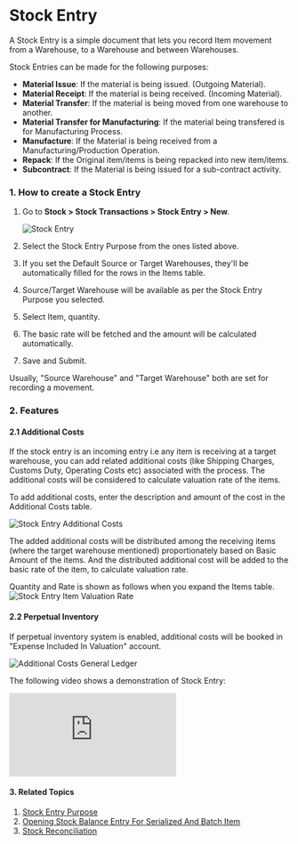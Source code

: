 <!-- add-breadcrumbs -->
# Stock Entry

A Stock Entry is a simple document that lets you record Item movement from a
Warehouse, to a Warehouse and between Warehouses.

Stock Entries can be made for the following purposes:

* **Material Issue**: If the material is being issued. (Outgoing Material).
* **Material Receipt**: If the material is being received. (Incoming Material).
* **Material Transfer**: If the material is being moved from one warehouse to another.
* **Material Transfer for Manufacturing**: If the material being transfered is for Manufacturing Process.
* **Manufacture**: If the Material is being received from a Manufacturing/Production Operation.
* **Repack**: If the Original item/items is being repacked into new item/items.
* **Subcontract**: If the Material is being issued for a sub-contract activity.

### 1. How to create a Stock Entry
1. Go to **Stock > Stock Transactions > Stock Entry > New**.

    <img class="screenshot" alt="Stock Entry" src="{{docs_base_url}}/assets/img/stock/stock-entry.png">
1. Select the Stock Entry Purpose from the ones listed above.
1. If you set the Default Source or Target Warehouses, they'll be automatically filled for the rows in the Items table.
1. Source/Target Warehouse will be available as per the Stock Entry Purpose you selected.
1. Select Item, quantity.
1. The basic rate will be fetched and the amount will be calculated automatically.
1. Save and Submit.

Usually, "Source Warehouse" and "Target Warehouse" both are set for recording a movement.

### 2. Features

#### 2.1 Additional Costs

If the stock entry is an incoming entry i.e any item is receiving at a target warehouse, you can add related additional costs (like Shipping Charges, Customs Duty, Operating Costs etc) associated with the process. The additional costs will be considered to calculate valuation rate of the items.

To add additional costs, enter the description and amount of the cost in the Additional Costs table.

<img class="screenshot" alt="Stock Entry Additional Costs" src="{{docs_base_url}}/assets/img/stock/additional-costs-table.png">

The added additional costs will be distributed among the receiving items (where the target warehouse mentioned) proportionately based on Basic Amount of the items. And the distributed additional cost will be added to the basic rate of the item, to calculate valuation rate.

Quantity and Rate is shown as follows when you expand the Items table.
<img class="screenshot" alt="Stock Entry Item Valuation Rate" src="{{docs_base_url}}/assets/img/stock/stock-entry-item-valuation-rate.png">

#### 2.2 Perpetual Inventory

If perpetual inventory system is enabled, additional costs will be booked in "Expense Included In Valuation" account.

<img class="screenshot" alt="Additional Costs General Ledger" src="{{docs_base_url}}/assets/img/stock/additional-costs-general-ledger.png">

The following video shows a demonstration of Stock Entry:
<div class="embed-container">
    <iframe src="https://www.youtube.com/embed/Njt107hlY3I?rel=0" frameborder="0" allow="autoplay; encrypted-media" allowfullscreen>
    </iframe>
</div>

#### 3. Related Topics
1. [Stock Entry Purpose](/docs/user/manual/en/stock/articles/stock-entry-purpose)
1. [Opening Stock Balance Entry For Serialized And Batch Item](/docs/user/manual/en/stock/articles/opening-stock-balance-entry-for-serialized-and-batch-item)
1. [Stock Reconciliation](/docs/user/manual/en/setting-up/stock-reconciliation-for-non-serialized-item)

